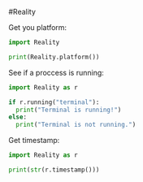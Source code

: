 #Reality

Get you platform:

```py
import Reality

print(Reality.platform())
```

See if a proccess is running:

```py
import Reality as r

if r.running("terminal"):
  print("Terminal is running!")
else:
  print("Terminal is not running.")
```

Get timestamp:

```py
import Reality as r

print(str(r.timestamp()))
```
